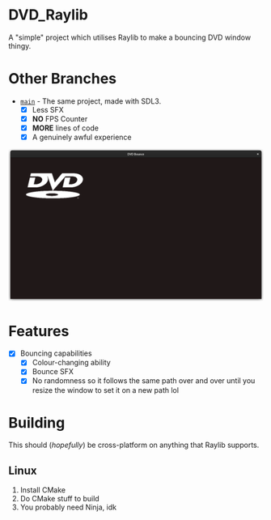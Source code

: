 # DVD_Raylib
A "simple" project which utilises Raylib to make a bouncing DVD window thingy.

# Other Branches
- [`main`][mbranch] - The same project, made with SDL3.
  - [x] Less SFX
  - [x] **NO** FPS Counter
  - [x] **MORE** lines of code
  - [x] A genuinely awful experience

![img.png](img.png)

# Features
- [x] Bouncing capabilities
  - [x] Colour-changing ability
  - [x] Bounce SFX
  - [x] No randomness so it follows the same path over and over until you resize the window to set it on a new path lol

# Building
This should (*hopefully*) be cross-platform on anything that Raylib supports.
## Linux
1. Install CMake
2. Do CMake stuff to build
3. You probably need Ninja, idk

[mbranch]: https://github.com/StupidRepo/DVD_SDL3/tree/main
